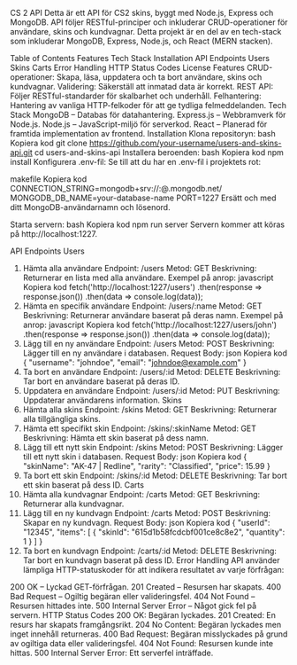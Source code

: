 CS 2 API
Detta är ett API för CS2 skins, byggt med Node.js, Express och MongoDB. API
följer RESTful-principer och inkluderar CRUD-operationer för användare, skins och kundvagnar. Detta projekt är en del av en tech-stack som inkluderar MongoDB, Express, Node.js, och React (MERN stacken).

Table of Contents
Features
Tech Stack
Installation
API Endpoints
Users
Skins
Carts
Error Handling
HTTP Status Codes
License
Features
CRUD-operationer: Skapa, läsa, uppdatera och ta bort användare, skins och kundvagnar.
Validering: Säkerställ att inmatad data är korrekt.
REST API: Följer RESTful-standarder för skalbarhet och underhåll.
Felhantering: Hantering av vanliga HTTP-felkoder för att ge tydliga felmeddelanden.
Tech Stack
MongoDB – Databas för datahantering.
Express.js – Webbramverk för Node.js.
Node.js – JavaScript-miljö för serverkod.
React – Planerad för framtida implementation av frontend.
Installation
Klona repositoryn:
bash
Kopiera kod
git clone https://github.com/your-username/users-and-skins-api.git
cd users-and-skins-api
Installera beroenden:
bash
Kopiera kod
npm install
Konfigurera .env-fil:
Se till att du har en .env-fil i projektets rot:

makefile
Kopiera kod
CONNECTION_STRING=mongodb+srv://<userName>:<password>@<cluster>.mongodb.net/
MONGODB_DB_NAME=your-database-name
PORT=1227
Ersätt <userName> och <password> med ditt MongoDB-användarnamn och lösenord.

Starta servern:
bash
Kopiera kod
npm run server
Servern kommer att köras på http://localhost:1227.

API Endpoints
Users

1. Hämta alla användare
   Endpoint: /users
   Metod: GET
   Beskrivning: Returnerar en lista med alla användare.
   Exempel på anrop:
   javascript
   Kopiera kod
   fetch('http://localhost:1227/users')
   .then(response => response.json())
   .then(data => console.log(data));
2. Hämta en specifik användare
   Endpoint: /users/:name
   Metod: GET
   Beskrivning: Returnerar användare baserat på deras namn.
   Exempel på anrop:
   javascript
   Kopiera kod
   fetch('http://localhost:1227/users/john')
   .then(response => response.json())
   .then(data => console.log(data));
3. Lägg till en ny användare
   Endpoint: /users
   Metod: POST
   Beskrivning: Lägger till en ny användare i databasen.
   Request Body:
   json
   Kopiera kod
   {
   "username": "johndoe",
   "email": "johndoe@example.com"
   }
4. Ta bort en användare
   Endpoint: /users/:id
   Metod: DELETE
   Beskrivning: Tar bort en användare baserat på deras ID.
5. Uppdatera en användare
   Endpoint: /users/:id
   Metod: PUT
   Beskrivning: Uppdaterar användarens information.
   Skins
6. Hämta alla skins
   Endpoint: /skins
   Metod: GET
   Beskrivning: Returnerar alla tillgängliga skins.
7. Hämta ett specifikt skin
   Endpoint: /skins/:skinName
   Metod: GET
   Beskrivning: Hämta ett skin baserat på dess namn.
8. Lägg till ett nytt skin
   Endpoint: /skins
   Metod: POST
   Beskrivning: Lägger till ett nytt skin i databasen.
   Request Body:
   json
   Kopiera kod
   {
   "skinName": "AK-47 | Redline",
   "rarity": "Classified",
   "price": 15.99
   }
9. Ta bort ett skin
   Endpoint: /skins/:id
   Metod: DELETE
   Beskrivning: Tar bort ett skin baserat på dess ID.
   Carts
10. Hämta alla kundvagnar
    Endpoint: /carts
    Metod: GET
    Beskrivning: Returnerar alla kundvagnar.
11. Lägg till en ny kundvagn
    Endpoint: /carts
    Metod: POST
    Beskrivning: Skapar en ny kundvagn.
    Request Body:
    json
    Kopiera kod
    {
    "userId": "12345",
    "items": [
    {
    "skinId": "615d1b58fcdcbf001ce8c8e2",
    "quantity": 1
    }
    ]
    }
12. Ta bort en kundvagn
    Endpoint: /carts/:id
    Metod: DELETE
    Beskrivning: Tar bort en kundvagn baserat på dess ID.
    Error Handling
    API
    använder lämpliga HTTP-statuskoder för att indikera resultatet av varje förfrågan:

200 OK – Lyckad GET-förfrågan.
201 Created – Resursen har skapats.
400 Bad Request – Ogiltig begäran eller valideringsfel.
404 Not Found – Resursen hittades inte.
500 Internal Server Error – Något gick fel på servern.
HTTP Status Codes
200 OK: Begäran lyckades.
201 Created: En resurs har skapats framgångsrikt.
204 No Content: Begäran lyckades men inget innehåll returneras.
400 Bad Request: Begäran misslyckades på grund av ogiltiga data eller valideringsfel.
404 Not Found: Resursen kunde inte hittas.
500 Internal Server Error: Ett serverfel inträffade.
